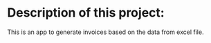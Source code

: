# Description of this project:
This is an app to generate invoices based on the data from excel file.
